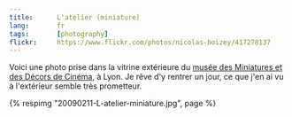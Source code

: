 ```yaml
---
title:      L'atelier (miniature)
lang:       fr
tags:       [photography]
flickr:     https://www.flickr.com/photos/nicolas-hoizey/417278137
---
```


Voici une photo prise dans la vitrine extérieure du [musée des Miniatures et des Décors de Cinéma](http://www.mimlyon.com/), à Lyon. Je rêve d'y rentrer un jour, ce que j'en ai vu à l'extérieur semble très prometteur.

{% respimg "20090211-L-atelier-miniature.jpg", page %}
